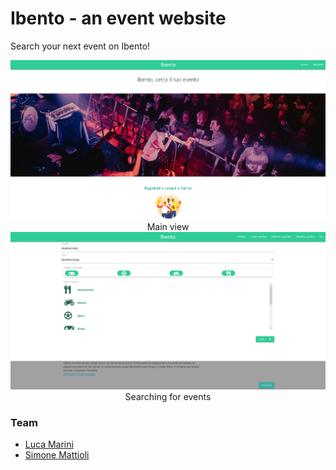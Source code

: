 # Ibento - an event website

Search your next event on Ibento!

<center><img src="./upload/IbentoHome.png"></center>
<center>Main view</center>


<center><img src="./upload/IbentoEvents.png"></center>
<center>Searching for events</center>


### Team

- [Luca Marini](https://github.com/lucamarini22) 
- [Simone Mattioli](https://github.com/SimoneMattioli98) 
